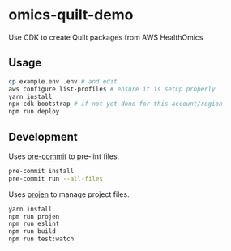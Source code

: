 # omics-quilt-demo

Use CDK to create Quilt packages from AWS HealthOmics

## Usage

```bash
cp example.env .env # and edit
aws configure list-profiles # ensure it is setup properly
yarn install
npx cdk bootstrap # if not yet done for this account/region
npm run deploy
```

## Development

Uses [pre-commit](https://pre-commit.com/) to pre-lint files.

```bash
pre-commit install
pre-commit run --all-files
```

Uses [projen](https://github.com/projen/projen) to manage project files.

```bash
yarn install
npm run projen
npm run eslint
npm run build
npm run test:watch
```
